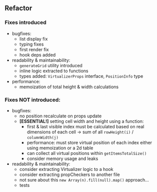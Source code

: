 ## Refactor

### Fixes introduced
- bugfixes:
    - list display fix
    - typing fixes
    - first render fix
    - hook deps added
- readability & maintainability:
    - `generateGrid` utility introduced
    - inline logic extracted to functions
    - types added: `VirtualizerProps` interface, `PositionInfo` type
- performance:
    - memoization of total height & width calculations

### Fixes NOT introduced:

- bugfixes:
    - no position recalculate on props update
    - **[ESSENTIAL!]** setting cell width and height using a function:
        - first & last visible index must be calculated based on real dimensions of each cell -> sum of all `rowHeight(i)` / `columnWidth(j)`
        - performance: must store virtual position of each index either using memoization or a 2d table
        - can collect all virtual positions within `getItemsTotalSize()`
        - consider memory usage and leaks
- readability & maintainability:
    - consider extracting Virtualizer logic to a hook
    - consider extracting propCheckers to another file
    - not sure about this `new Array(n).fill(null).map()` approach...
    - tests
